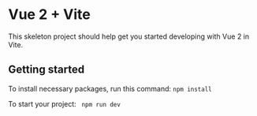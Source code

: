 # Vue 2 + Vite

This skeleton project should help get you started developing with Vue 2 in Vite. 

## Getting started
To install necessary packages, run this command:
```npm install ```

To start your project:
``` npm run dev```
